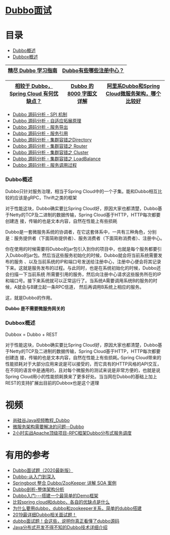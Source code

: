 # [Dubbo面试]()


# 目录
* [Dubbo概述](#Dubbo概述)
* [Dubbox概述](#Dubbox概述)

[精尽 Dubbo 学习指南](http://svip.iocoder.cn/Dubbo/tutorials/)|[Dubbo有些哪些注册中心？](https://blog.csdn.net/meism5/article/details/104290442?utm_medium=distribute.pc_relevant.none-task-blog-baidujs_baidulandingword-2&spm=1001.2101.3001.4242)|
---|---|

[相较于 Dubbo，Spring Cloud 有何优缺点？](https://www.zhihu.com/question/50806354/answer/1099399169)|[Dubbo 的 8000 字图文详解](https://zhuanlan.zhihu.com/p/140472651?utm_source=wechat_session&utm_medium=social&utm_oi=991812777480134656&utm_content=first)|[阿里系Dubbo和Spring Cloud微服务架构，哪个比较好](https://zhuanlan.zhihu.com/p/176422784?utm_source=wechat_session&utm_medium=social&utm_oi=991812777480134656&utm_content=first)|
---|---|---|

* [Dubbo 源码分析 - SPI 机制](https://www.tianxiaobo.com/2018/10/01/Dubbo-%E6%BA%90%E7%A0%81%E5%88%86%E6%9E%90-SPI-%E6%9C%BA%E5%88%B6/)
* [Dubbo 源码分析 - 自适应拓展原理](https://www.tianxiaobo.com/2018/10/13/Dubbo-%E6%BA%90%E7%A0%81%E5%88%86%E6%9E%90-%E8%87%AA%E9%80%82%E5%BA%94%E6%8B%93%E5%B1%95%E5%8E%9F%E7%90%86/)
* [Dubbo 源码分析 - 服务导出](https://www.tianxiaobo.com/2018/10/31/Dubbo-%E6%BA%90%E7%A0%81%E5%88%86%E6%9E%90-%E6%9C%8D%E5%8A%A1%E5%AF%BC%E5%87%BA/)
* [Dubbo 源码分析 - 服务引用](https://www.tianxiaobo.com/2018/11/12/Dubbo-%E6%BA%90%E7%A0%81%E5%88%86%E6%9E%90-%E6%9C%8D%E5%8A%A1%E5%BC%95%E7%94%A8/)
* [Dubbo 源码分析 - 集群容错之Directory](https://www.tianxiaobo.com/2018/11/17/Dubbo-%E6%BA%90%E7%A0%81%E5%88%86%E6%9E%90-%E9%9B%86%E7%BE%A4%E5%AE%B9%E9%94%99%E4%B9%8BDirectory/)
* [Dubbo 源码分析 - 集群容错之 Router](https://www.tianxiaobo.com/2018/11/20/Dubbo-%E6%BA%90%E7%A0%81%E5%88%86%E6%9E%90-%E9%9B%86%E7%BE%A4%E5%AE%B9%E9%94%99%E4%B9%8B-Router/)
* [Dubbo 源码分析 - 集群容错之 Cluster](https://www.tianxiaobo.com/2018/11/24/Dubbo-%E6%BA%90%E7%A0%81%E5%88%86%E6%9E%90-%E9%9B%86%E7%BE%A4%E5%AE%B9%E9%94%99%E4%B9%8B-Cluster/)
* [Dubbo 源码分析 - 集群容错之 LoadBalance](https://www.tianxiaobo.com/2018/11/29/Dubbo-%E6%BA%90%E7%A0%81%E5%88%86%E6%9E%90-%E9%9B%86%E7%BE%A4%E5%AE%B9%E9%94%99%E4%B9%8B-LoadBalance/)
* [Dubbo 源码分析 - 服务调用过程](https://www.tianxiaobo.com/2019/01/09/Dubbo-%E6%BA%90%E7%A0%81%E5%88%86%E6%9E%90-%E6%9C%8D%E5%8A%A1%E8%B0%83%E7%94%A8%E8%BF%87%E7%A8%8B/)





### Dubbo概述

Dubbo只针对服务治理，相当于Spring Cloud中的一个子集。能和Dubbo相互比较的应该是gRPC，Thrift之类的框架

对于性能这块，Dubbo确实要比Spring Cloud好，原因大家也都清楚，Dubbo基于Netty的TCP及二进制的数据传输，Spring Cloud基于HTTP，HTTP每次都要创建连
接，传输的也是文本内容，自然在性能上有些损耗

Dubbo是一套微服务系统的协调者，在它这套体系中，一共有三种角色，分别是：服务提供者（下面简称提供者）、服务消费者（下面简称消费者）、注册中心。

你在使用的时候需要将Dubbo的jar包引入到你的项目中，也就是每个服务都要引入Dubbo的jar包。然后当这些服务初始化的时候，Dubbo就会将当前系统需要发布的服务
、以及当前系统的IP和端口号发送给注册中心，注册中心便会将其记录下来。这就是服务发布的过程。与此同时，也是在系统初始化的时候，Dubbo还会扫描一下当前系统
所需要引用的服务，然后向注册中心请求这些服务所在的IP和端口号。接下来系统就可以正常运行了。当系统A需要调用系统B的服务的时候，A就会与B建立起一条RPC信道，
然后再调用B系统上相应的服务。

这，就是Dubbo的作用。

**Dubbo 是不需要微服务网关的**


### Dubbox概述

Dubbox = Dubbo + REST

对于性能这块，Dubbo确实要比Spring Cloud好，原因大家也都清楚，Dubbo基于Netty的TCP及二进制的数据传输，Spring Cloud基于HTTP，HTTP每次都要创建连
接，传输的也是文本内容，自然在性能上有些损耗。·Spring Cloud带来的性能损耗对于大部分应用来说是可以接受的，而它具有的HTTP风格的API交互，在不同的语言中是通用的，且对每个微服务的测试来说是非常方便的，也就是说Spring Cloud用小的性能损耗换来了更多好处。当当网在Dubbo的基础上加上REST的支持扩展出目前的Dubbox也是这个道理


# 视频

* [尚硅谷Java视频教程_Dubbo](https://www.bilibili.com/video/av30612478?from=search&seid=11334929433863206245)
* [微服务架构需要解决的问题--Dubbo](https://www.bilibili.com/video/av65833021?p=13)
* [2小时实战Apache顶级项目-RPC框架Dubbo分布式服务调度](https://www.imooc.com/learn/1096)
# 有用的参考
* [Dubbo面试题（2020最新版）](https://blog.csdn.net/ThinkWon/article/details/104390006)
* [Dubbo-从入门到深入](http://ifeve.com/dubbo-learn-book/)
* [Springboot 整合 Dubbo/ZooKeeper 详解 SOA 案例](http://ifeve.com/springboot-%E6%95%B4%E5%90%88-dubbozookeeper-%E8%AF%A6%E8%A7%A3-soa-%E6%A1%88%E4%BE%8B/)
* [Dubbo剖析-整体架构分析](http://ifeve.com/dubbo-framework/)
* [Dubbo入门---搭建一个最简单的Demo框架](https://blog.csdn.net/noaman_wgs/article/details/70214612)
* [比较spring cloud和dubbo，各自的优缺点是什么](https://blog.csdn.net/u010664947/article/details/80007767)
* [为什么要用dubbo，dubbo和zookeeper关系，简单的dubbo搭建](https://blog.csdn.net/u013206293/article/details/79643588)
* [2019最详细Dubbo相关面试题！](https://zhuanlan.zhihu.com/p/65193437)
* [dubbo面试题！会这些，说明你真正看懂了dubbo源码](https://mp.weixin.qq.com/s?__biz=MzA5NTUzNTA2Mw==&mid=2454932968&idx=1&sn=f85707232789cbb41c2bebffcb67507b&scene=21#wechat_redirect)
* [Java分布式开发不得不知的Dubbo技术详细介绍](https://blog.csdn.net/u011277123/article/details/78081798?ops_request_misc=%257B%2522request%255Fid%2522%253A%2522158527005719195239834846%2522%252C%2522scm%2522%253A%252220140713.130056874..%2522%257D&request_id=158527005719195239834846&biz_id=0&utm_source=distribute.pc_search_result.none-task)
